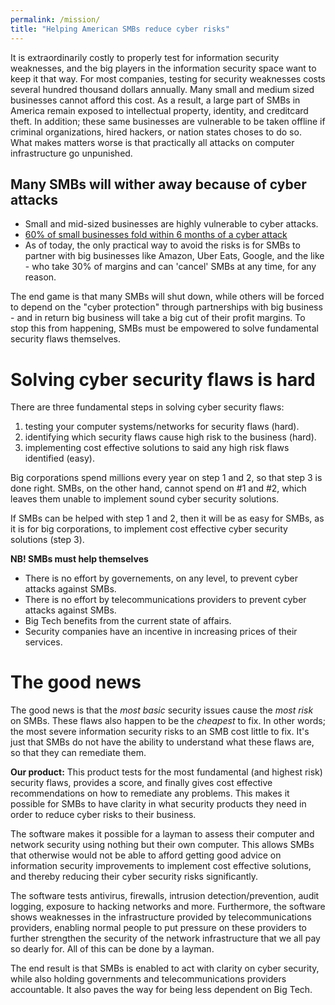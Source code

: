 ```yaml
---
permalink: /mission/
title: "Helping American SMBs reduce cyber risks"
---
```

It is extraordinarily costly to properly test for information security weaknesses, and the big players in the information security space want to keep it that way. For most companies, testing for security weaknesses costs several hundred thousand dollars annually. Many small and medium sized businesses cannot afford this cost. As a result, a large part of SMBs in America remain exposed to intellectual property, identity, and creditcard theft. In addition; these same businesses are vulnerable to be taken offline if criminal organizations, hired hackers, or nation states choses to do so. What makes matters worse is that practically all attacks on computer infrastructure go unpunished. 

## Many SMBs will wither away because of cyber attacks
* Small and mid-sized businesses are highly vulnerable to cyber attacks.
* [60% of small businesses fold within 6 months of a cyber attack](https://www.inc.com/joe-galvin/60-percent-of-small-businesses-fold-within-6-months-of-a-cyber-attack-heres-how-to-protect-yourself.html)
* As of today, the only practical way to avoid the risks is for SMBs to partner with big businesses like Amazon, Uber Eats, Google, and the like - who take 30% of margins and can 'cancel' SMBs at any time, for any reason.

The end game is that many SMBs will shut down, while others will be forced to depend on the "cyber protection" through partnerships with big business - and in return big business will take a big cut of their profit margins. To stop this from happening, SMBs must be empowered to solve fundamental security flaws themselves.
# Solving cyber security flaws is hard
There are three fundamental steps in solving cyber security flaws: 
1) testing your computer systems/networks for security flaws (hard).
2) identifying which security flaws cause high risk to the business (hard).
3) implementing cost effective solutions to said any high risk flaws identified (easy).

Big corporations spend millions every year on step 1 and 2, so that step 3 is done right. SMBs, on the other hand, cannot spend on #1 and #2, which leaves them unable to implement sound cyber security solutions.

If SMBs can be helped with step 1 and 2, then it will be as easy for SMBs, as it is for big corporations, to implement cost effective cyber security solutions (step 3).

**NB! SMBs must help themselves**
* There is no effort by governements, on any level, to prevent cyber attacks  against SMBs.
* There is no effort by telecommunications providers to prevent cyber attacks against SMBs.
* Big Tech benefits from the current state of affairs.
* Security companies have an incentive in increasing prices of their services.

# The good news
The good news is that the *most basic* security issues cause the *most risk* on SMBs. These flaws also happen to be the *cheapest* to fix. In other words; the most severe information security risks to an SMB cost little to fix. It's just that SMBs do not have the ability to understand what these flaws are, so that they can remediate them.

**Our product:**
This product tests for the most fundamental (and highest risk) security flaws, provides a score, and finally gives cost effective recommendations on how to remediate any problems. This makes it possible for SMBs to have clarity in what security products they need in order to reduce cyber risks to their business.

The software makes it possible for a layman to assess their computer and network security using nothing but their own computer. This allows SMBs that otherwise would not be able to afford getting good advice on information security improvements to implement cost effective solutions, and thereby reducing their cyber security risks significantly.

The software tests antivirus, firewalls, intrusion detection/prevention, audit logging, exposure to hacking networks and more. Furthermore, the software shows weaknesses in the infrastructure provided by  telecommunications providers, enabling normal people to put pressure on these providers to further strengthen the security of the network infrastructure that we all pay so dearly for. All of this can be done by a layman. 

The end result is that SMBs is enabled to act with clarity on cyber security, while also holding governments and  telecommunications providers accountable. It also paves the way for being less dependent on Big Tech.